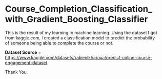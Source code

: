 # Course_Completion_Classification_with_Gradient_Boosting_Classifier

This is the result of my learning in machine learning. Using the dataset I got from kaggle.com, I created a classification model to predict the probability of someone being able to complete the course or not.

**Dataset Source** = https://www.kaggle.com/datasets/rabieelkharoua/predict-online-course-engagement-dataset 

Thank You.
